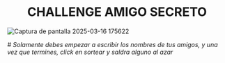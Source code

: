 <h1 align="center"> CHALLENGE AMIGO SECRETO </h1>


![Captura de pantalla 2025-03-16 175622](https://github.com/user-attachments/assets/4db160b2-c0bf-48db-b055-a8ff54d34f66)

<em> # Solamente debes empezar a escribir los nombres de tus amigos, y una vez que termines, click en sortear y saldra alguno al azar </em>
